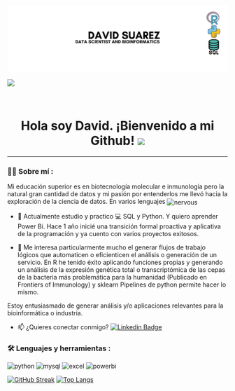 <div id="header" align="center">
  <img decoding="async" src="https://github.com/DavidSuarez111/DavidSuarez111/blob/main/Gray%20modern%20professional%20data%20analysis%20Linkedln%20banner.jpg" width="800"/>
</div>



[![](https://img.shields.io/badge/LinkedIn-0077B5?style=for-the-badge&logo=linkedin&logoColor=white)](www.linkedin.com/in/david-suarez-garza)
<div id="badges" align="center">
<img decoding="async" src="https://visitor-badge-reloaded.herokuapp.com/badge?page_id=noelianav91.noelianav91&color=00cf00" alt=""/>
<h1>
  Hola soy David. ¡Bienvenido a mi Github!
  <img decoding="async" src="https://media.giphy.com/media/hvRJCLFzcasrR4ia7z/giphy.gif" width="30px"/>
</h1>

---
 <div id="header" align="left">

### :man_technologist: Sobre mí :
Mi educación superior es en biotecnología molecular e inmunología pero la natural gran cantidad de datos y mi pasión por entenderlos me llevó hacia la exploración de la ciencia de datos. 
En varios lenguajes <img src="https://github.com/user-attachments/assets/f0faaf1c-2c43-40ad-b5fa-d5fb2647dacf" alt="nervous" width="20" style="vertical-align: middle;" />

* :blue_book: Actualmente estudio  y practico :computer: SQL y Python. Y quiero aprender Power Bi. Hace 1 año inicié una transición formal proactiva y aplicativa de la programación y ya cuento con varios proyectos exitosos.

* :heartbeat: Me interesa particularmente mucho el generar flujos de trabajo lógicos que automaticen o eficienticen el análisis o generación de un servicio. En R he tenido éxito aplicando funciones propias y generando un análisis de la expresión genética total o transcriptómica de las cepas de la bacteria más problemática para la humanidad (Publicado en Frontiers of Immunology) y sklearn Pipelines de python permite hacer lo mismo. 

Estoy entusiasmado de generar análisis y/o aplicaciones relevantes para la bioinformática o industria. 
* :mailbox: ¿Quieres conectar conmigo?  [![Linkedin Badge](https://img.shields.io/badge/-David-blue?style=flat&logo=Linkedin&logoColor=white)](www.linkedin.com/in/david-suarez-garza)

### :hammer_and_wrench: Lenguajes y herramientas :
<div id="header" align="left">
    <img decoding="async" src="https://img.shields.io/badge/Python-3776AB?style=for-the-badge&logo=python&logoColor=white" alt="python"/>
  </a>
    <img decoding="async" src="https://img.shields.io/badge/MySQL-6DB33F?style=for-the-badge&logo=mysql&logoColor=white" alt="mysql"/>
  </a>
 <img decoding="async" src="https://img.shields.io/badge/Microsoft_Excel-217346?style=for-the-badge&logo=microsoft-excel&logoColor=white" alt="excel"/>
  </a>
 <img decoding="async" src="https://img.shields.io/badge/Power_BI-FFBE00?style=for-the-badge&logo=Power-BI&logoColor=white" alt="powerbi"/>
  </a>

</div>

[![GitHub Streak](http://github-readme-streak-stats.herokuapp.com?user=DavidSuarez111&theme=dark&background=000000)](https://git.io/streak-stats)
[![Top Langs](https://github-readme-stats.vercel.app/api/top-langs/?username=DavidSuarez111&layout=compact&theme=vision-friendly-dark)](https://github.com/anuraghazra/github-readme-stats)
  <!--
**DavidSuarez111/DavidSuarez111** is a ✨ _special_ ✨ repository because its `README.md` (this file) appears on your GitHub profile.

Here are some ideas to get you started:

- 🔭 I’m currently working on ...
- 🌱 I’m currently learning ...
- 👯 I’m looking to collaborate on ...
- 🤔 I’m looking for help with ...
- 💬 Ask me about ...
- 📫 How to reach me: ...
- 😄 Pronouns: ...
- ⚡ Fun fact: ...
-->
